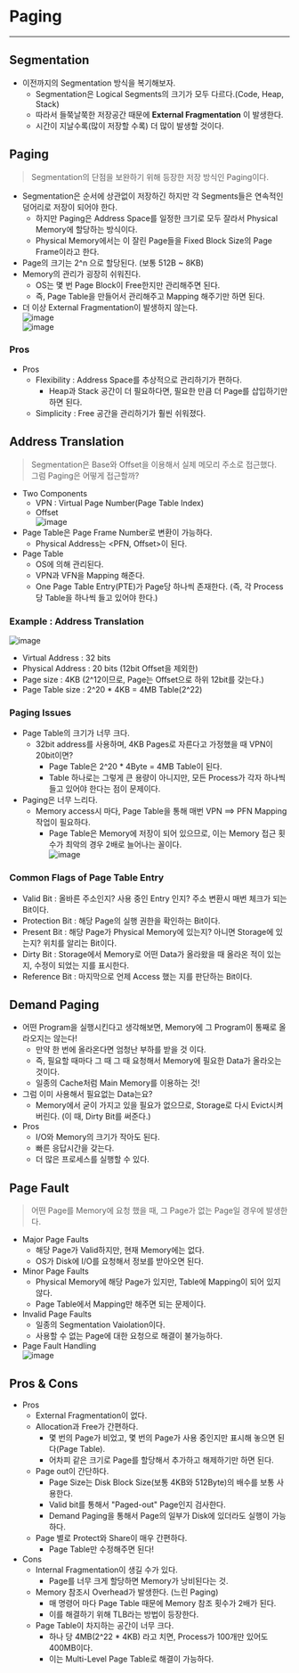 # Paging
---
## Segmentation
- 이전까지의 Segmentation 방식을 복기해보자.
  - Segmentation은 Logical Segments의 크기가 모두 다르다.(Code, Heap, Stack)
  - 따라서 들쭉날쭉한 저장공간 때문에 __External Fragmentation__ 이 발생한다.
  - 시간이 지날수록(많이 저장할 수록) 더 많이 발생할 것이다.

## Paging
> Segmentation의 단점을 보완하기 위해 등장한 저장 방식인 Paging이다.  

- Segmentation은 순서에 상관없이 저장하긴 하지만 각 Segments들은 연속적인 덩어리로 저장이 되어야 한다.
  - 하지만 Paging은 Address Space를 일정한 크기로 모두 잘라서 Physical Memory에 할당하는 방식이다.
  - Physical Memory에서는 이 잘린 Page들을 Fixed Block Size의 Page Frame이라고 한다.
- Page의 크기는 2^n 으로 할당된다. (보통 512B ~ 8KB)
- Memory의 관리가 굉장히 쉬워진다.
  - OS는 몇 번 Page Block이 Free한지만 관리해주면 된다.
  - 즉, Page Table을 만들어서 관리해주고 Mapping 해주기만 하면 된다.
- 더 이상 External Fragmentation이 발생하지 않는다.  
![image](https://user-images.githubusercontent.com/71700079/162111635-08ba4667-6724-4c61-a872-9b6dc0faea60.png)  
![image](https://user-images.githubusercontent.com/71700079/162111749-c45a8461-be6a-46fa-b657-755b23e1e445.png)  

### Pros
- Pros
  - Flexibility : Address Space를 추상적으로 관리하기가 편하다.
    - Heap과 Stack 공간이 더 필요하다면, 필요한 만큼 더 Page를 삽입하기만 하면 된다.
  - Simplicity : Free 공간을 관리하기가 훨씬 쉬워졌다.

## Address Translation
> Segmentation은 Base와 Offset을 이용해서 실제 메모리 주소로 접근했다.  
> 그럼 Paging은 어떻게 접근할까?  

- Two Components
  - VPN : Virtual Page Number(Page Table Index)
  - Offset  
  ![image](https://user-images.githubusercontent.com/71700079/162112020-a541f576-9466-4832-98e0-382c9a446fbd.png)  
- Page Table은 Page Frame Number로 변환이 가능하다.
  - Physical Address는 <PFN, Offset>이 된다.
- Page Table
  - OS에 의해 관리된다.
  - VPN과 VFN을 Mapping 해준다.
  - One Page Table Entry(PTE)가 Page당 하나씩 존재한다. (즉, 각 Process 당 Table을 하나씩 들고 있어야 한다.)  

### Example : Address Translation
![image](https://user-images.githubusercontent.com/71700079/162112166-2a557048-0d35-4b60-8e71-1969a4823883.png)  
- Virtual Address : 32 bits
- Physical Address : 20 bits (12bit Offset을 제외한)
- Page size : 4KB (2^12이므로, Page는 Offset으로 하위 12bit를 갖는다.)
- Page Table size : 2^20 * 4KB = 4MB Table(2^22)

### Paging Issues
- Page Table의 크기가 너무 크다.
  - 32bit address를 사용하며, 4KB Pages로 자른다고 가정했을 때 VPN이 20bit이면?
    - Page Table은 2^20 * 4Byte = 4MB Table이 된다.
    - Table 하나로는 그렇게 큰 용량이 아니지만, 모든 Process가 각자 하나씩 들고 있어야 한다는 점이 문제이다.
- Paging은 너무 느리다.
  - Memory access시 마다, Page Table을 통해 매번 VPN ==> PFN Mapping 작업이 필요하다.
    - Page Table은 Memory에 저장이 되어 있으므로, 이는 Memory 접근 횟수가 최악의 경우 2배로 늘어나는 꼴이다.  
  ![image](https://user-images.githubusercontent.com/71700079/162887146-5ca4768b-c6a9-4023-bd12-6c6fc61fd5ea.png)  

### Common Flags of Page Table Entry
- Valid Bit : 올바른 주소인지? 사용 중인 Entry 인지? 주소 변환시 매번 체크가 되는 Bit이다.
- Protection Bit : 해당 Page의 실행 권한을 확인하는 Bit이다.
- Present Bit : 해당 Page가 Physical Memory에 있는지? 아니면 Storage에 있는지? 위치를 알리는 Bit이다.
- Dirty Bit : Storage에서 Memory로 어떤 Data가 올라왔을 때 올라온 적이 있는 지, 수정이 되었는 지를 표시한다.
- Reference Bit : 마지막으로 언제 Access 했는 지를 판단하는 Bit이다.

## Demand Paging
- 어떤 Program을 실행시킨다고 생각해보면, Memory에 그 Program이 통째로 올라오지는 않는다!
  - 만약 한 번에 올라온다면 엄청난 부하를 받을 것 이다.
  - 즉, 필요할 때마다 그 때 그 때 요청해서 Memory에 필요한 Data가 올라오는 것이다.
  - 일종의 Cache처럼 Main Memory를 이용하는 것!
- 그럼 이미 사용해서 필요없는 Data는요?
  - Memory에서 굳이 가지고 있을 필요가 없으므로, Storage로 다시 Evict시켜 버린다. (이 때, Dirty Bit를 써준다.)
- Pros
  - I/O와 Memory의 크기가 작아도 된다.
  - 빠른 응답시간을 갖는다.
  - 더 많은 프로세스를 실행할 수 있다.
 
## Page Fault
> 어떤 Page를 Memory에 요청 했을 때, 그 Page가 없는 Page일 경우에 발생한다.  

- Major Page Faults
  - 해당 Page가 Valid하지만, 현재 Memory에는 없다.
  - OS가 Disk에 I/O를 요청해서 정보를 받아오면 된다.
- Minor Page Faults
  - Physical Memory에 해당 Page가 있지만, Table에 Mapping이 되어 있지 않다.
  - Page Table에서 Mapping만 해주면 되는 문제이다.
- Invalid Page Faults
  - 일종의 Segmentation Vaiolation이다.
  - 사용할 수 없는 Page에 대한 요청으로 해결이 불가능하다.  
- Page Fault Handling  
![image](https://user-images.githubusercontent.com/71700079/162898822-9a38f161-50ef-40e3-ab32-2c0ca95ff870.png)  

## Pros & Cons
- Pros
  - External Fragmentation이 없다.
  - Allocation과 Free가 간편하다.
    - 몇 번의 Page가 비었고, 몇 번의 Page가 사용 중인지만 표시해 놓으면 된다(Page Table).
    - 어차피 같은 크기로 Page를 할당해서 추가하고 해제하기만 하면 된다.
  - Page out이 간단하다.
    - Page Size는 Disk Block Size(보통 4KB와 512Byte)의 배수를 보통 사용한다.
    - Valid bit를 통해서 "Paged-out" Page인지 검사한다.
    - Demand Paging을 통해서 Page의 일부가 Disk에 있더라도 실행이 가능하다.
  - Page 별로 Protect와 Share이 매우 간편하다.
    - Page Table만 수정해주면 된다!
- Cons
  - Internal Fragmentation이 생길 수가 있다.
    - Page를 너무 크게 할당하면 Memory가 낭비된다는 것.
  - Memory 참조시 Overhead가 발생한다. (느린 Paging)
    - 매 명령어 마다 Page Table 때문에 Memory 참조 횟수가 2배가 된다.
    - 이를 해결하기 위해 TLB라는 방법이 등장한다.
  - Page Table이 차지하는 공간이 너무 크다.
    - 하나 당 4MB(2^22 * 4KB) 라고 치면, Process가 100개만 있어도 400MB이다.
    - 이는 Multi-Level Page Table로 해결이 가능하다.
